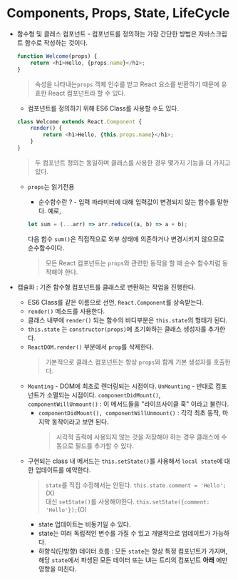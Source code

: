 # Components, Props, State, LifeCycle

* 함수형 및 클래스 컴포넌트 - 컴포넌트를 정의하는 가장 간단한 방법은 자바스크립트 함수로 작성하는 것이다.
    ```js
    function Welcome(props) {
        return <h1>Hello, {props.name}</h1>;
    }
    ```
    > 속성을 나타내는`props` 객체 인수를 받고 React 요소를 반환하기 때문에 유효한 React 컴포넌트라 할 수 있다.
    
    * 컴포넌트를 정의하기 위해 ES6 Class를 사용할 수도 있다.
    ```js
    class Welcome extends React.Component {
        render() {
            return <h1>Hello, {this.props.name}</h1>;
        }
    }
    ```
    > 두 컴포넌트 정의는 동일하며 클래스를 사용한 경우 몇가지 기능을 더 가지고 있다.

    * `props`는 읽기전용
        * 순수함수란 ? - 입력 파라미터에 대해 입력값이 변경되지 않는 함수를 말한다.
        예로, 
        ```js
        let sum = (...arr) => arr.reduce((a, b) => a + b);
        ```
        다음 함수 `sum()`은 직접적으로 외부 상태에 의존하거나 변경시키지 않으므로 순수함수이다.
        
        > 모든 React 컴포넌트는 `props`와 관련한 동작을 할 때 순수 함수처럼 동작해야 한다.

* 캡슐화 : 기존 함수형 컴포넌트를 클래스로 변환하는 작업을 진행한다.
    * ES6 Class를 같은 이름으로 선언, `React.Component`를 상속받는다.
    * `render()` 메소드를 사용한다.
    * 클래스 내부에 `render()` 되는 함수의 바디부분은 `this.state`의 형태가 된다.
    * `this.state` 는 `constructor(props)`에 초기화하는 클래스 생성자를 추가한다.
    * `ReactDOM.render()` 부분에서 `prop`를 삭제한다.
        > 기본적으로 클래스 컴포넌트는 항상 `props`와 함께 기본 생성자를 호출한다.
    * `Mounting` - DOM에 최초로 렌더링되는 시점이다.
    `UnMounting` - 반대로 컴포넌트가 소멸되는 시점이다.
    `componentDidMount()`, `componentWillUnmount()` : 이 메서드들을 "라이프사이클 훅" 이라고 불린다.
        * `componentDidMount(), componentWillUnmount()` : 각각 최초 동작, 마지막 동작이라고 보면 된다.
            > 시각적 출력에 사용되지 않는 것을 저장해야 하는 경우 클래스에 수동으로 필드를 추가할 수 있다.
    * 구현되는 class 내 메서드는 `this.setState()`를 사용해서 `local state`에 대한 업데이트를 예약한다.
        > `state`를 직접 수정해서는 안된다. `this.state.comment = 'Hello';`(X)   
        대신 `setState()`를 사용해야한다. `this.setState({comment: 'Hello'});`(O)
        * state 업데이트는 비동기일 수 있다.
        * state는 여러 독립적인 변수를 가질 수 있고 개별적으로 업데이트가 가능하다.
        * 하향식(단방향) 데이터 흐름 : 모든 `state`는 항상 특정 컴포넌트가 가지며, 해당 `state`에서 파생된 모든 데이터 또는 UI는 트리의 컴포넌트 **아래** 에만 영향을 미친다.